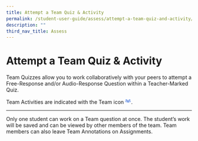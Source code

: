 ```yaml
---
title: Attempt a Team Quiz & Activity
permalink: /student-user-guide/assess/attempt-a-team-quiz-and-activity/
description: ""
third_nav_title: Assess
---
```

<h1 id="attempt-a-team-quiz-activity">Attempt a Team Quiz &amp; Activity</h1>
<p>Team Quizzes allow you to work collaboratively with your peers to attempt a Free-Response and/or Audio-Response Question within a Teacher-Marked Quiz.</p>
<p>Team Activities are indicated with the Team icon <img style="width:1rem; display: inline;" src="/images/Icons/Team.svg">.</p>
<hr>
<p>Only one student can work on a Team question at once. The student’s work will be saved and can be viewed by other members of the team. Team members can also leave Team Annotations on Assignments.</p>